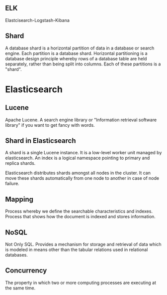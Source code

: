 ## ELK
Elastcisearch-Logstash-Kibana

## Shard
A database shard is a horizontal partition of data in a database or search engine. Each partition is a database shard. Horizontal partitioning is a database design principle whereby rows of a database table are held separately, rather than being split into columns. Each of these partitions is a "shard".

# Elasticsearch

## Lucene 
Apache Lucene. A search engine library or "Information retrieval software library" if you want to get fancy with words.

## Shard in Elasticsearch
A shard is a single Lucene instance. It is a low-level worker unit managed by elasticsearch. An index is a logical namespace pointing to primary and replica shards. 

Elasticsearch distributes shards amongst all nodes in the cluster. It can move these shards automatically from one node to another in case of node failure. 

## Mapping
Process whereby we define the searchable characteristics and indexes. Process
that shows how the document is indexed and stores information.

## NoSQL
Not Only SQL. Provides a mechanism for storage and retrieval of data which is modeled in means other than the tabular relations used in relational databases.

## Concurrency
The property in which two or more computing processes are executing at the same time.
